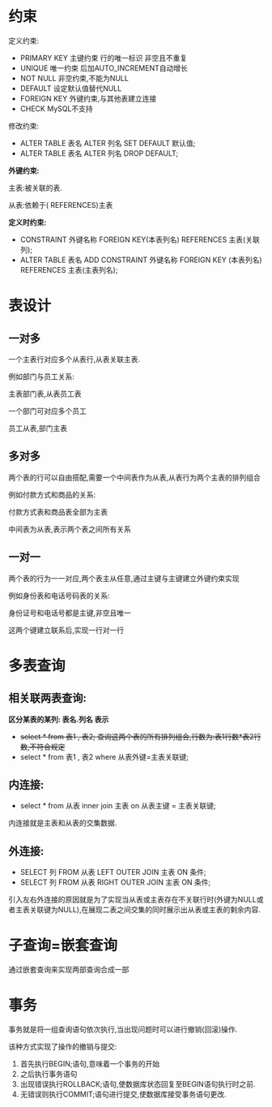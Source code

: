 # 约束

定义约束:

- PRIMARY KEY 主键约束 行的唯一标识 非空且不重复
- UNIQUE 唯一约束 后加AUTO_INCREMENT自动增长
- NOT NULL  非空约束,不能为NULL
- DEFAULT 设定默认值替代NULL
- FOREIGN KEY 外键约束,与其他表建立连接
- CHECK MySQL不支持

修改约束:

- ALTER TABLE 表名 ALTER 列名 SET DEFAULT 默认值;
- ALTER TABLE 表名 ALTER 列名 DROP DEFAULT;

**外键约束:**

主表:被关联的表.

从表:依赖于( REFERENCES)主表

**定义时约束:**

- CONSTRAINT 外键名称 FOREIGN KEY(本表列名) REFERENCES 主表(关联列);
- ALTER TABLE 表名 ADD CONSTRAINT 外键名称 FOREIGN KEY (本表列名) REFERENCES 主表(主表列名);

# 表设计

## 一对多

一个主表行对应多个从表行,从表关联主表.

例如部门与员工关系:

主表部门表,从表员工表

一个部门可对应多个员工

员工从表,部门主表

## 多对多

两个表的行可以自由搭配,需要一个中间表作为从表,从表行为两个主表的排列组合

例如付款方式和商品的关系:

付款方式表和商品表全部为主表

中间表为从表,表示两个表之间所有关系

## 一对一

两个表的行为一一对应,两个表主从任意,通过主键与主键建立外键约束实现

例如身份表和电话号码表的关系:

身份证号和电话号都是主键,非空且唯一

这两个键建立联系后,实现一行对一行

# 多表查询

## 相关联两表查询:

**区分某表的某列: 表名.列名 表示**

- ~~select * from 表1 , 表2; 查询这两个表的所有排列组合,行数为:表1行数*表2行数,不符合规定~~
- select * from 表1 , 表2 where 从表外键=主表关联键;

## 内连接:

- select * from 从表 inner join 主表 on 从表主键 = 主表关联键;

内连接就是主表和从表的交集数据.

## 外连接:

- SELECT 列 FROM 从表 LEFT OUTER JOIN 主表 ON 条件;
- SELECT 列 FROM 从表 RIGHT OUTER JOIN 主表 ON 条件;

引入左右外连接的原因就是为了实现当从表或主表存在不关联行时(外键为NULL或者主表关联键为NULL),在展现二表之间交集的同时展示出从表或主表的剩余内容.

#  子查询=嵌套查询

通过嵌套查询来实现两部查询合成一部

# 事务

事务就是将一组查询语句依次执行,当出现问题时可以进行撤销(回滚)操作.

该种方式实现了操作的撤销与提交:

1. 首先执行BEGIN;语句,意味着一个事务的开始
2. 之后执行事务语句
3. 出现错误执行ROLLBACK;语句,使数据库状态回复至BEGIN语句执行时之前.
4. 无错误则执行COMMIT;语句进行提交,使数据库接受事务语句更改.

